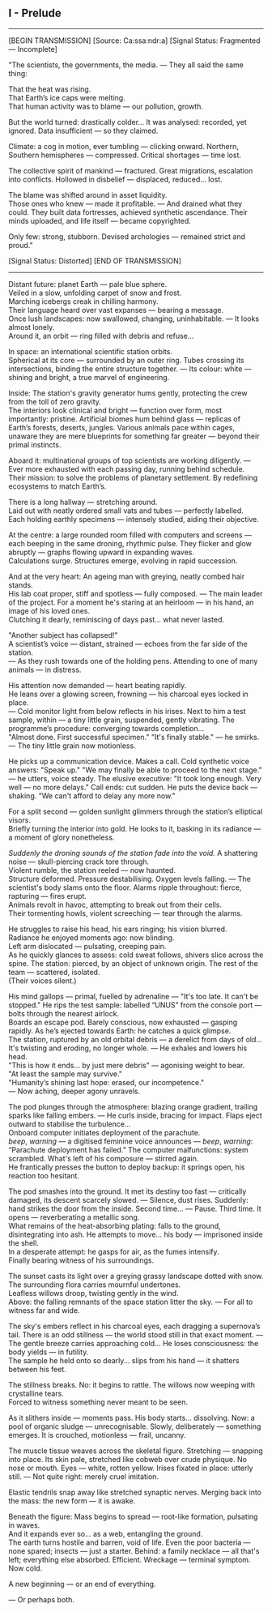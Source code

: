 ## I - Prelude
---

[BEGIN TRANSMISSION]
[Source: Ca:ssa:ndr:a]
[Signal Status: Fragmented — Incomplete]

"The scientists, the governments, the media.
— They all said the same thing:  

That the heat was rising.  
That Earth’s ice caps were melting.  
That human activity was to blame — our pollution, growth.

But the world turned: drastically colder...
It was analysed: recorded, yet ignored.
Data insufficient — so they claimed.

Climate: a cog in motion, ever tumbling — clicking onward.
Northern, Southern hemispheres — compressed.
Critical shortages — time lost.

The collective spirit of mankind — fractured.
Great migrations, escalation into conflicts.
Hollowed in disbelief — displaced, reduced... lost.

The blame was shifted around in asset liquidity.  
Those ones who knew — made it profitable.
— And drained what they could.
They built data fortresses, achieved synthetic ascendance.
Their minds uploaded, and life itself — became copyrighted.

Only few: strong, stubborn.
Devised archologies — remained strict and proud."

[Signal Status: Distorted]
[END OF TRANSMISSION]

---

Distant future: planet Earth — pale blue sphere.  
Veiled in a slow, unfolding carpet of snow and frost.  
Marching icebergs creak in chilling harmony.  
Their language heard over vast expanses — bearing a message.  
Once lush landscapes: now swallowed, changing, uninhabitable.
— It looks almost lonely.  
Around it, an orbit — ring filled with debris and refuse...

In space: an international scientific station orbits.  
Spherical at its core — surrounded by an outer ring. 
Tubes crossing its intersections, binding the entire structure together.
— Its colour: white — shining and bright, a true marvel of engineering. 

Inside: The station's gravity generator hums gently, protecting the crew from the toll of zero gravity.  
The interiors look clinical and bright — function over form, most importantly: pristine.
Artificial biomes hum behind glass — replicas of Earth’s forests, deserts, jungles. 
Various animals pace within cages, unaware they are mere blueprints for something far greater — 
beyond their primal instincts.

Aboard it: multinational groups of top scientists are working diligently.
— Ever more exhausted with each passing day, running behind schedule.
Their mission: to solve the problems of planetary settlement.
By redefining ecosystems to match Earth’s.

There is a long hallway — stretching around.  
Laid out with neatly ordered small vats and tubes — perfectly labelled.  
Each holding earthly specimens — intensely studied, aiding their objective.

At the centre: a large rounded room filled with computers and screens —  
each beeping in the same droning, rhythmic pulse.
They flicker and glow abruptly — graphs flowing upward in expanding waves.  
Calculations surge. Structures emerge, evolving in rapid succession.

And at the very heart: 
An ageing man with greying, neatly combed hair stands.  
His lab coat proper, stiff and spotless — fully composed. 
— The main leader of the project.
For a moment he's staring at an heirloom — in his hand, an image of his loved ones.  
Clutching it dearly, reminiscing of days past... what never lasted.

"Another subject has collapsed!"  
A scientist’s voice — distant, strained — echoes from the far side of the station.  
— As they rush towards one of the holding pens.
Attending to one of many animals — in distress.

His attention now demanded — heart beating rapidly.  
He leans over a glowing screen, frowning — his charcoal eyes locked in place.  
— Cold monitor light from below reflects in his irises.
Next to him a test sample, within — a tiny little grain, suspended, gently vibrating.
The programme’s procedure: converging towards completion...  
"Almost done. First successful specimen."
"It's finally stable." — he smirks.
— The tiny little grain now motionless.  

He picks up a communication device. Makes a call.
Cold synthetic voice answers: "Speak up."
"We may finally be able to proceed to the next stage." — he utters, voice steady.
The elusive executive: "It took long enough. Very well — no more delays."
Call ends: cut sudden. He puts the device back — shaking.
"We can't afford to delay any more now."

For a split second — golden sunlight glimmers through the station’s elliptical visors.  
Briefly turning the interior into gold.
He looks to it, basking in its radiance — a moment of glory nonetheless.

*Suddenly the droning sounds of the station fade into the void.*
A shattering noise — skull-piercing crack tore through.  
Violent rumble, the station reeled — now haunted.  
Structure deformed. Pressure destabilising. Oxygen levels falling.
— The scientist's body slams onto the floor.
Alarms ripple throughout: fierce, rapturing — fires erupt.  
Animals revolt in havoc, attempting to break out from their cells.  
Their tormenting howls, violent screeching — tear through the alarms.

He struggles to raise his head, his ears ringing; his vision blurred.  
Radiance he enjoyed moments ago: now blinding.  
Left arm dislocated — pulsating, creeping pain.  
As he quickly glances to assess: cold sweat follows, shivers slice across the spine.
The station: pierced, by an object of unknown origin.
The rest of the team — scattered, isolated.  
(Their voices silent.)

His mind gallops — primal, fuelled by adrenaline — "It's too late. It can't be stopped."
He rips the test sample: labelled “UNUS” from the console port — bolts through the nearest airlock.  
Boards an escape pod. Barely conscious, now exhausted — gasping rapidly.
As he’s ejected towards Earth: he catches a quick glimpse.  
The station, ruptured by an old orbital debris — a derelict from days of old... 
It's twisting and eroding, no longer whole.
— He exhales and lowers his head.  
"This is how it ends... by just mere debris" — agonising weight to bear.  
"At least the sample may survive."  
"Humanity’s shining last hope: erased, our incompetence."  
— Now aching, deeper agony unravels.

The pod plunges through the atmosphere: blazing orange gradient, trailing sparks like falling embers.
— He curls inside, bracing for impact.
Flaps eject outward to stabilise the turbulence…  
Onboard computer initiates deployment of the parachute.  
*beep*, *warning* — a digitised feminine voice announces — *beep*, *warning*: “Parachute deployment has failed.” 
The computer malfunctions: system scrambled.
What's left of his composure — stirred again.  
He frantically presses the button to deploy backup: it springs open, his reaction too hesitant. 

The pod smashes into the ground. It met its destiny too fast — critically damaged, its descent scarcely slowed.
— Silence, dust rises.
Suddenly: hand strikes the door from the inside.
Second time... — Pause. Third time.
It opens — reverberating a metallic song.  
What remains of the heat-absorbing plating: falls to the ground, disintegrating into ash.
He attempts to move... his body — imprisoned inside the shell.  
In a desperate attempt: he gasps for air, as the fumes intensify.  
Finally bearing witness of his surroundings.

The sunset casts its light over a greying grassy landscape dotted with snow.  
The surrounding flora carries mournful undertones.  
Leafless willows droop, twisting gently in the wind.  
Above: the falling remnants of the space station litter the sky.
— For all to witness far and wide.

The sky's embers reflect in his charcoal eyes, each dragging a supernova’s tail.
There is an odd stillness — the world stood still in that exact moment.
— The gentle breeze carries approaching cold...
He loses consciousness: the body yields — in futility.  
The sample he held onto so dearly... slips from his hand — it shatters between his feet.

The stillness breaks. No: it begins to rattle.
The willows now weeping with crystalline tears.  
Forced to witness something never meant to be seen.

As it slithers inside — moments pass. 
His body starts... dissolving.
Now: a pool of organic sludge — unrecognisable.
Slowly, deliberately — something emerges.
It is crouched, motionless — frail, uncanny.   

The muscle tissue weaves across the skeletal figure.
Stretching — snapping into place.
Its skin pale, stretched like cobweb over crude physique.
No nose or mouth. Eyes — white, rotten yellow.
Irises fixated in place: utterly still.
— Not quite right: merely cruel imitation.

Elastic tendrils snap away like stretched synaptic nerves.
Merging back into the mass: the new form — it is awake. 

Beneath the figure:
Mass begins to spread — root-like formation, pulsating in waves.  
And it expands ever so... as a web, entangling the ground.  
The earth turns hostile and barren, void of life.
Even the poor bacteria — none spared; insects — just a starter.
Behind: a family necklace — all that's left; everything else absorbed. Efficient.
Wreckage — terminal symptom. Now cold.

A new beginning — or an end of everything.  

— Or perhaps both.

